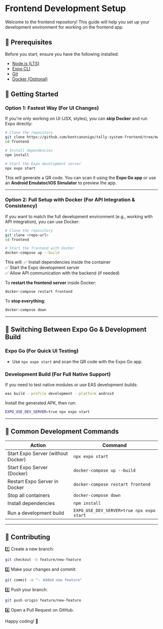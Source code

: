 # Frontend Development Setup

Welcome to the frontend repository! This guide will help you set up your development environment for working on the frontend app.

## 📌 Prerequisites
Before you start, ensure you have the following installed:
- [Node.js (LTS)](https://nodejs.org/)
- [Expo CLI](https://docs.expo.dev/get-started/installation/)
- [Git](https://git-scm.com/)
- [Docker (Optional)](https://www.docker.com/)

## 🚀 Getting Started

### **Option 1: Fastest Way (For UI Changes)**
If you're only working on UI (JSX, styles), you can **skip Docker** and run Expo directly:

```sh
# Clone the repository
git clone https://github.com/kentcanonigo/tally-system-frontend/tree/main
cd frontend

# Install dependencies
npm install

# Start the Expo development server
npx expo start
```

This will generate a QR code. You can scan it using the **Expo Go app** or use an **Android Emulator/iOS Simulator** to preview the app.

---

### **Option 2: Full Setup with Docker (For API Integration & Consistency)**
If you want to match the full development environment (e.g., working with API integration), you can use Docker:

```sh
# Clone the repository
git clone <repo-url>
cd frontend

# Start the frontend with Docker
docker-compose up --build
```

This will:
✅ Install dependencies inside the container  
✅ Start the Expo development server  
✅ Allow API communication with the backend (if needed)

To **restart the frontend server** inside Docker:
```sh
docker-compose restart frontend
```

To **stop everything**:
```sh
docker-compose down
```

---

## 🎨 Switching Between Expo Go & Development Build

### **Expo Go (For Quick UI Testing)**
- Use `npx expo start` and scan the QR code with the Expo Go app.

### **Development Build (For Full Native Support)**
If you need to test native modules or use EAS development builds:
```sh
eas build --profile development --platform android
```
Install the generated APK, then run:
```sh
EXPO_USE_DEV_SERVER=true npx expo start
```

---

## 🔄 Common Development Commands
| Action | Command |
|--------|---------|
| Start Expo Server (without Docker) | `npx expo start` |
| Start Expo Server (Docker) | `docker-compose up --build` |
| Restart Expo Server in Docker | `docker-compose restart frontend` |
| Stop all containers | `docker-compose down` |
| Install dependencies | `npm install` |
| Run a development build | `EXPO_USE_DEV_SERVER=true npx expo start` |

---

## 🔧 Contributing
1️⃣ Create a new branch:
```sh
git checkout -b feature/new-feature
```
2️⃣ Make your changes and commit:
```sh
git commit -m "✨ Added new feature"
```
3️⃣ Push your branch:
```sh
git push origin feature/new-feature
```
4️⃣ Open a Pull Request on GitHub.

Happy coding! 🚀


